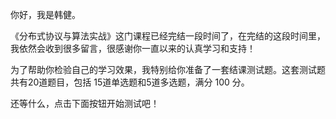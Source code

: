 <p>你好，我是韩健。</p><p>《分布式协议与算法实战》这门课程已经完结一段时间了，在完结的这段时间里，我依然会收到很多留言，很感谢你一直以来的认真学习和支持！</p><p>为了帮助你检验自己的学习效果，我特别给你准备了一套结课测试题。这套测试题共有20道题目，包括 15道单选题和5道多选题，满分 100 分。</p><p>还等什么，点击下面按钮开始测试吧！</p><p><a href="http://time.geekbang.org/quiz/intro?act_id=195&amp;exam_id=488"><img src="https://static001.geekbang.org/resource/image/28/a4/28d1be62669b4f3cc01c36466bf811a4.png" alt=""></a></p><!-- [[[read_end]]] -->